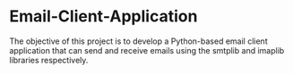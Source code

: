 # Email-Client-Application
The objective of this project is to develop a Python-based email client application that can send and receive emails using the smtplib and imaplib libraries respectively.
